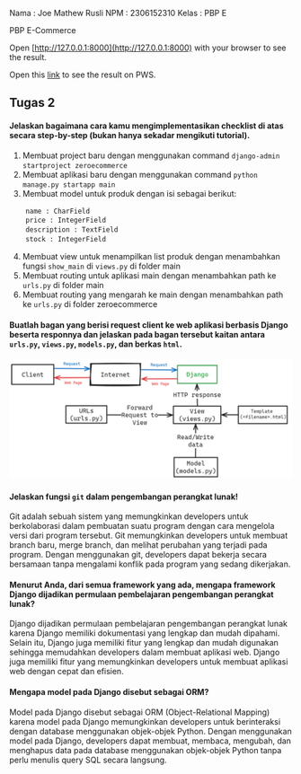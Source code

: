 Nama : Joe Mathew Rusli
NPM : 2306152310
Kelas : PBP E

PBP E-Commerce

Open [http://127.0.0.1:8000](http://127.0.0.1:8000) with your browser to see the result.

Open this [link](http://joe-mathew-zeroecommerce.pbp.cs.ui.ac.id/) to see the result on PWS.
## Tugas 2
#### Jelaskan bagaimana cara kamu mengimplementasikan checklist di atas secara step-by-step (bukan hanya sekadar mengikuti tutorial).
1. Membuat project baru dengan menggunakan command `django-admin startproject zeroecommerce`
2. Membuat aplikasi baru dengan menggunakan command `python manage.py startapp main`
3. Membuat model untuk produk dengan isi sebagai berikut:
```python
    name : CharField
    price : IntegerField
    description : TextField
    stock : IntegerField
```
4. Membuat view untuk menampilkan list produk dengan menambahkan fungsi `show_main` di `views.py` di folder main
5. Membuat routing untuk aplikasi main dengan menambahkan path ke `urls.py` di folder main
6. Membuat routing yang mengarah ke main dengan menambahkan path ke `urls.py` di folder zeroecommerce

#### Buatlah bagan yang berisi request client ke web aplikasi berbasis Django beserta responnya dan jelaskan pada bagan tersebut kaitan antara `urls.py`, `views.py`, `models.py`, dan berkas `html`.
![alt text](image.png)

#### Jelaskan fungsi `git` dalam pengembangan perangkat lunak!
Git adalah sebuah sistem yang memungkinkan developers untuk berkolaborasi dalam pembuatan suatu program dengan cara mengelola versi dari program tersebut. Git memungkinkan developers untuk membuat branch baru, merge branch, dan melihat perubahan yang terjadi pada program. Dengan menggunakan git, developers dapat bekerja secara bersamaan tanpa mengalami konflik pada program yang sedang dikerjakan.

#### Menurut Anda, dari semua framework yang ada, mengapa framework Django dijadikan permulaan pembelajaran pengembangan perangkat lunak?
Django dijadikan permulaan pembelajaran pengembangan perangkat lunak karena Django memiliki dokumentasi yang lengkap dan mudah dipahami. Selain itu, Django juga memiliki fitur yang lengkap dan mudah digunakan sehingga memudahkan developers dalam membuat aplikasi web. Django juga memiliki fitur yang memungkinkan developers untuk membuat aplikasi web dengan cepat dan efisien.

#### Mengapa model pada Django disebut sebagai ORM?
Model pada Django disebut sebagai ORM (Object-Relational Mapping) karena model pada Django memungkinkan developers untuk berinteraksi dengan database menggunakan objek-objek Python. Dengan menggunakan model pada Django, developers dapat membuat, membaca, mengubah, dan menghapus data pada database menggunakan objek-objek Python tanpa perlu menulis query SQL secara langsung.